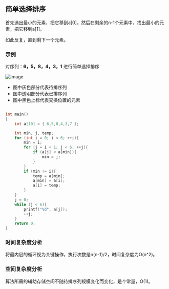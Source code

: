 ## 简单选择排序 
 
首先选出最小的元素，把它移到a[0]。然后在剩余的n-1个元素中，找出最小的元素，把它移到a[1]。

如此反复，直到剩下一个元素。

### 示例

对序列：**6，5，8，4，3，1** 进行简单选择排序

![image](https://github.com/YC-L/hello-world/blob/master/imgs/Sort2.png)

* 图中灰色部分代表待排序列
* 图中透明部分代表已排序列
* 图中黑色上标代表交换位置的元素

```cpp

int main()
{
	int a[10] = { 6,5,8,4,3,7 };

	int min, j, temp;
	for (int i = 0; i < 6; ++i){
		min = i;
		for (j = i + 1; j < 6; ++j){
			if (a[j] < a[min]){
				min = j;
			}				
		}
		if (min != i){
			temp = a[min];
			a[min] = a[i];
			a[i] = temp;
		}
	}
	j = 0;
	while (j < 6){
		printf("%d", a[j]);
		++j;
	}
	return 0;
}

```

### 时间复杂度分析

将最内层的循环视为关键操作，执行次数是n(n-1)/2，时间复杂度为O(n^2)。

### 空间复杂度分析

算法所需的辅助存储空间不随待排序列规模变化而变化，是个常量，O(1)。
